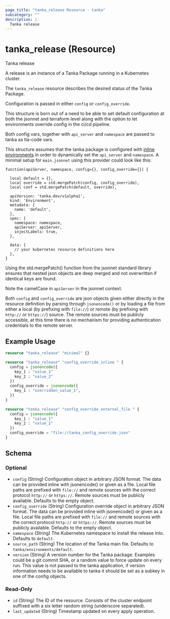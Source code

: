 ```yaml
---
page_title: "tanka_release Resource - tanka"
subcategory: ""
description: |-
  Tanka release
---
```


# tanka_release (Resource)

Tanka release

A release is an instance of a Tanka Package running in a Kubernetes cluster.

The `tanka_release` resource describes the desired status of the Tanka Package.

Configuration is passed in either `config` or `config_override`.

This structure is born out of a need to be able to set default configuration at both the jsonnet and terraform level along with the option to let environments override config in the ci/cd pipeline.

Both config vars, together with `api_server` and `namespace` are passed to tanka as tla-code vars.

This structure assumes that the tanka package is configured with [inline environments](https://tanka.dev/inline-environments) in order to dynamically set the `api_server` and `namespace`. A minimal setup for `main.jsonnet` using this provider could look like this:

```jsonnet
function(apiServer, namespace, config={}, config_override={}) {

  local default = {},
  local override = std.mergePatch(config, config_override),
  local conf = std.mergePatch(default, override),

  apiVersion: 'tanka.dev/v1alpha1',
  kind: 'Environment',
  metadata: {
    name: 'default',
  },
  spec: {
    namespace: namespace,
    apiServer: apiServer,
    injectLabels: true,
  },

  data: {
    // your kubernetes resource definitions here
  },
}
```

Using the std.mergePatch() function from the jsonnet standard library ensures that nested json objects are deep merged and not overwritten if identical keys are found.

Note the camelCase in `apiServer` in the jsonnet context.

Both `config` and `config_override` are json objects given either directly in the resource definition by parsing through `jsonencode()` or by loading a file from either a local (by prefixing with `file://`) or remote (by prefixing with `http://` or `https://`) source. The remote sources must be publicly accessible, at this time there is no mechanism for providing authentication credentials to the remote server.

## Example Usage

```terraform
resource "tanka_release" "minimal" {}

resource "tanka_release" "config_override_inline " {
  config = jsonencode({
    key_1 : "value_1"
    key_2 : "value_2"
  })
  config_override = jsonencode({
    key_1 : "overridden_value_1",
  })
}

resource "tanka_release" "config_override_external_file " {
  config = jsonencode({
    key_1 : "value_1"
    key_2 : "value_2"
  })
  config_override = "file://tanka_config_override.json"
}
```

<!-- schema generated by tfplugindocs -->
## Schema

### Optional

- `config` (String) Configuration object in arbitrary JSON format. The data can be provided inline with jsonencode() or given as a file. Local file paths are prefixed with `file://` and remote sources with the correct protocol `http://` or `https://`. Remote sources must be publicly available. Defaults to the empty object.
- `config_override` (String) Configuration override object in arbitrary JSON format. The data can be provided inline with jsonencode() or given as a file. Local file paths are prefixed with `file://` and remote sources with the correct protocol `http://` or `https://`. Remote sources must be publicly available. Defaults to the empty object.
- `namespace` (String) The Kubernetes namespace to install the release into. Defaults to `default`.
- `source_path` (String) The location of the Tanka main file. Defaults to `tanka/environments/default`.
- `version` (String) A version number for the Tanka package. Examples could be a git commit SHA, or a random value to force update on every run. This value is not passed to the tanka application, if version information needs to be available to tanka it should be set as a subkey in one of the config objects.

### Read-Only

- `id` (String) The ID of the resource. Consists of the cluster endpoint suffixed with a six letter random string (underscore separated).
- `last_updated` (String) Timestamp updated on every apply operation.

